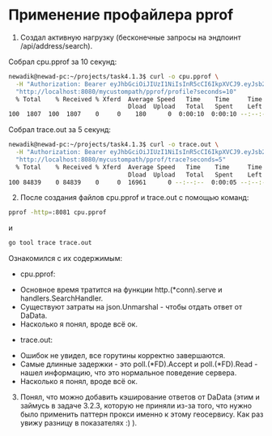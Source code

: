 # Применение профайлера pprof

1. Создал активную нагрузку (бесконечные запросы на эндпоинт /api/address/search).

Собрал cpu.pprof за 10 секунд:
```bash
newadik@newad-pc:~/projects/task4.1.3$ curl -o cpu.pprof \
  -H "Authorization: Bearer eyJhbGciOiJIUzI1NiIsInR5cCI6IkpXVCJ9.eyJsb2dpbiI6ImFkIn0.RKCOH5cZiA6xgdss25jDklLuGa-kG3Cw3vDAX_YONd4" \
  "http://localhost:8080/mycustompath/pprof/profile?seconds=10"
  % Total    % Received % Xferd  Average Speed   Time    Time     Time  Current
                                 Dload  Upload   Total   Spent    Left  Speed
100  1807  100  1807    0     0    180      0  0:00:10  0:00:10 --:--:--   476
```
Собрал trace.out за 5 секунд:
```bash
newadik@newad-pc:~/projects/task4.1.3$ curl -o trace.out \
  -H "Authorization: Bearer eyJhbGciOiJIUzI1NiIsInR5cCI6IkpXVCJ9.eyJsb2dpbiI6ImFkIn0.RKCOH5cZiA6xgdss25jDklLuGa-kG3Cw3vDAX_YONd4" \
  "http://localhost:8080/mycustompath/pprof/trace?seconds=5"
  % Total    % Received % Xferd  Average Speed   Time    Time     Time  Current
                                 Dload  Upload   Total   Spent    Left  Speed
100 84839    0 84839    0     0  16961      0 --:--:--  0:00:05 --:--:-- 16753
```

2. После создания файлов cpu.pprof и trace.out с помощью команд:

```bash
pprof -http=:8081 cpu.pprof
```
и
```bash
go tool trace trace.out
```

Ознакомился с их содержимым:

- cpu.pprof:
* Основное время тратится на функции http.(*conn).serve и handlers.SearchHandler.
* Существуют затраты на json.Unmarshal - чтобы отдать ответ от DaData.
* Насколько я понял, вроде всё ок.
- trace.out:
* Ошибок не увидел, все горутины корректно завершаются.
* Самые длинные задержки - это poll.(*FD).Accept и poll.(*FD).Read - нашел информацию, что это нормальное поведение сервера.
* Насколько я понял, вроде всё ок.

3. Понял, что можно добавить кэширование ответов от DaData (этим и займусь в задаче 3.2.3, которую не приняли из-за того, что нужно было применить паттерн прокси именно к этому геосервису. Как раз увижу разницу в показателях :) ).
